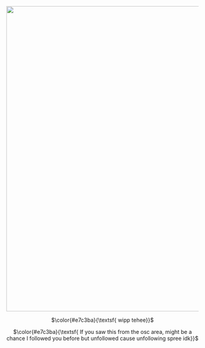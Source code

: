 <p align="center"><img src="https://file.garden/Z1RDrf5S-wyca2lu/takedown!" width=800">

<p align="center">$\color{#e7c3ba}{\textsf{ wipp tehee}}$
<p align="center">$\color{#e7c3ba}{\textsf{ If you saw this from the osc area, might be a chance I followed you before but unfollowed cause unfollowing spree idk}}$
